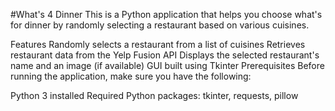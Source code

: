 #What's 4 Dinner
This is a Python application that helps you choose what's for dinner by randomly selecting a restaurant based on various cuisines.

Features
Randomly selects a restaurant from a list of cuisines
Retrieves restaurant data from the Yelp Fusion API
Displays the selected restaurant's name and an image (if available)
GUI built using Tkinter
Prerequisites
Before running the application, make sure you have the following:

Python 3 installed
Required Python packages: tkinter, requests, pillow

